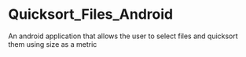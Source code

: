# Quicksort_Files_Android
An android application that allows the user to select files and quicksort them using size as a metric
